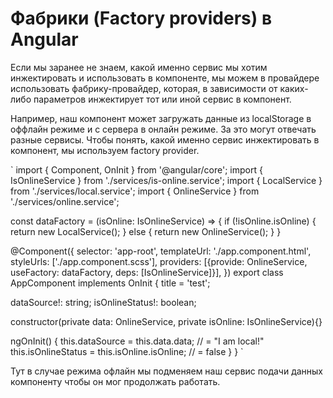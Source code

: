 # Фабрики (Factory providers) в Angular

Если мы заранее не знаем, какой именно сервис мы хотим инжектировать и
использовать в компоненте, мы можем в провайдере использовать фабрику-провайдер,
которая, в зависимости от каких-либо параметров инжектирует тот или иной сервис
в компонент.

Например, наш компонент может загружать данные из localStorage в оффлайн режиме
и с сервера в онлайн режиме. За это могут отвечать разные сервисы. Чтобы понять,
какой именно сервис инжектировать в компонент, мы используем factory provider.

`
import { Component, OnInit } from '@angular/core';
import { IsOnlineService } from './services/is-online.service';
import { LocalService } from './services/local.service';
import { OnlineService } from './services/online.service';

const dataFactory = (isOnline: IsOnlineService) => {
  if (!isOnline.isOnline) {
    return new LocalService();
  } else {
    return new OnlineService();
  }
}

@Component({
  selector: 'app-root',
  templateUrl: './app.component.html',
  styleUrls: ['./app.component.scss'],
  providers: [{provide: OnlineService, useFactory: dataFactory, deps: [IsOnlineService]}],
})
export class AppComponent implements OnInit {
  title = 'test';

  dataSource!: string;
  isOnlineStatus!: boolean;

  constructor(private data: OnlineService, private isOnline: IsOnlineService){}

  ngOnInit() {
    this.dataSource = this.data.data; // = "I am local!"
    this.isOnlineStatus = this.isOnline.isOnline; // = false
  }
}
`

Тут в случае режима офлайн мы подменяем наш сервис подачи данных компоненту
чтобы он мог продолжать работать.
